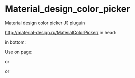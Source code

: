 # Material_design_color_picker
Material design color picker JS pluguin

http://material-design.ru/MaterialColorPicker/
in head:
<link href="MaterialDesignColorPicker/MaterialColorPicker.css" rel="stylesheet" media="all" />

in bottom:
<script type="text/javascript" src="MaterialDesignColorPicker/MaterialColorPicker.js"></script>

Use on page:
<div class="mcpicker"></div>

or

<div class="mcpicker"  data-color="#00e676" data-target=""  data-active="false"  data-callback="" data-input=""></div>

or

<div class="mcpicker"  data-color="#00e676" data-target=""  data-active="true"  data-callback="" data-input="minput">
  <input type="hidden" id="minput">
</div>






